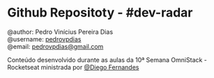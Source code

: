 # Github Repositoty - #dev-radar  
@author: Pedro Vinícius Pereira Dias  
@username: [pedrovpdias](https://github.com/pedrovpdias)  
@email: pedrovpdias@gmail.com  
  
Conteúdo desenvolvido durante as aulas da 10ª Semana OmniStack - Rocketseat ministrada por  [@Diego Fernandes](https://github.com/diego3d)
